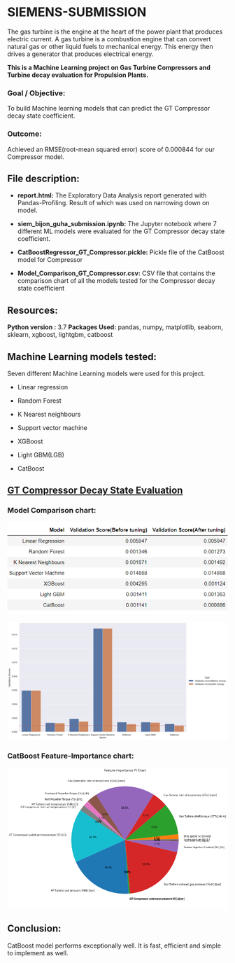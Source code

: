 # SIEMENS-SUBMISSION

The gas turbine is the engine at the heart of the power plant that produces electric current. A gas turbine is a combustion engine that can convert natural gas or other liquid fuels to mechanical energy. This energy then drives a generator that produces electrical energy.

**This is a Machine Learning project on Gas Turbine Compressors and Turbine decay evaluation for Propulsion Plants.**

### Goal / Objective:

To build Machine learning models that can predict the GT Compressor decay state coefficient.

### Outcome: 

Achieved an RMSE(root-mean squared error) score of 0.000844 for our Compressor model.

## **File description:**


- **report.html:** The Exploratory Data Analysis report generated with Pandas-Profiling. Result of which was used on narrowing down on model.

- **siem_bijon_guha_submission.ipynb:** The Jupyter notebook where 7 different ML models were evaluated for the GT Compressor decay state coefficient.

- **CatBoostRegressor_GT_Compressor.pickle:** Pickle file of the CatBoost model for Compressor

- **Model_Comparison_GT_Compressor.csv:** CSV file that contains the comparison chart of all the models tested for the Compressor decay state coefficient

## Resources:

**Python version :** 3.7
**Packages Used:** pandas, numpy, matplotlib, seaborn, sklearn, xgboost, lightgbm, catboost

## Machine Learning models tested:

Seven different Machine Learning models were used for this project.

- Linear regression

- Random Forest

- K Nearest neighbours

- Support vector machine

- XGBoost

- Light GBM(LGB)

- CatBoost

## <u>GT Compressor Decay State Evaluation</u>

### Model Comparison chart:

![](images/model_comparison_compressor.png)

![](images/model_comparison_tuning.png)

### CatBoost Feature-Importance chart:

![](images/feature-importance-pi-chart.png)


## Conclusion:

CatBoost model performs exceptionally well. It is fast, efficient and simple to implement as well.
